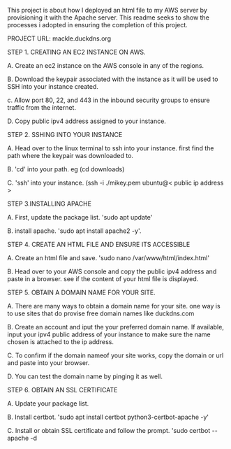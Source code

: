 
This project is about how I deployed an html file to my AWS server by provisioning it with the Apache server. This readme seeks to show the processes i adopted in ensuring the completion of this project.

PROJECT URL: mackle.duckdns.org

STEP 1. CREATING AN EC2 INSTANCE ON AWS.

A. Create an ec2 instance on the AWS console in any of the regions. 

B. Download the keypair associated with the instance as it will be used to SSH into your instance created.

c. Allow port 80, 22, and 443 in the inbound security groups to ensure traffic from the internet.

D. Copy public ipv4 address assigned to your instance.


STEP 2. SSHING INTO YOUR INSTANCE

A. Head over to the linux terminal to ssh into your instance. first find the path where the keypair was downloaded to.

B. 'cd' into your path. eg (cd downloads)

C. 'ssh' into your instance. (ssh -i ./mikey.pem ubuntu@< public ip address > 



STEP 3.INSTALLING APACHE

A. First, update the package list. 'sudo apt update'

B. install apache. 'sudo apt install apache2 -y'.



STEP 4. CREATE AN HTML FILE AND ENSURE ITS ACCESSIBLE

A. Create an html file and save. 'sudo nano /var/www/html/index.html'

B. Head over to your AWS console and copy the public ipv4 address and paste in a browser. see if the content of your html file is displayed.


STEP 5. OBTAIN A DOMAIN NAME FOR YOUR SITE.

A. There are many ways to obtain a domain name for your site. one way is to use sites that do provise free domain names like duckdns.com

B. Create an account and iput the your preferred domain name. If available, input your ipv4 public address of your instance to make sure the name chosen is attached
   to the ip address.

C. To confirm if the domain nameof your site works, copy the domain or url and paste into your browser.

D. You can test the domain name by pinging it as well.


STEP 6. OBTAIN AN SSL CERTIFICATE 

A. Update your package list.

B. Install certbot. 'sudo apt install certbot python3-certbot-apache -y'

C. Install  or obtain SSL certificate and follow the prompt. 'sudo certbot --apache -d <your url>
                                                                                                                                                                                                                                                                                                                                                                                                                                                                                                                                                                                                                                                                                                                                                             

